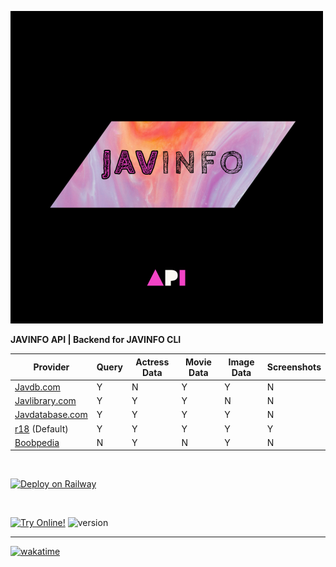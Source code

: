 
![Logo](./src/logo.png)


<b>JAVINFO API | Backend for JAVINFO CLI</b>


| Provider                                        | Query  | Actress Data    | Movie Data  | Image Data  | Screenshots  |
|------------------------------------------------ |------- |---------------- |------------ |------------ |------------  |
| [Javdb.com](https://javdb.com/)                 | Y      | N               | Y           | Y           |  N           |
| [Javlibrary.com](https://www.javdatabase.com/)  | Y      | Y               | Y           | N           |  N           |
| [Javdatabase.com](https://www.javlibrary.com/)  | Y      | Y               | Y           | Y           |  N           |
| [r18](http://r18.com/)    (Default)             | Y      | Y               | Y           | Y           |  Y           |
| [Boobpedia](https://www.boobpedia.com/)         | N      | Y               | N           | Y           |  N           |

<br>

[![Deploy on Railway](https://railway.app/button.svg)](https://railway.app/new/template/FtYd5M?referralCode=8NonTm)

<!-- [![Codacy Badge](https://app.codacy.com/project/badge/Grade/6606c0b6f2c2407989b2628792de8060)](https://www.codacy.com/gh/iamrony777/JavInfo-api/dashboard?utm_source=github.com&amp;utm_medium=referral&amp;utm_content=iamrony777/JavInfo-api&amp;utm_campaign=Badge_Grade) -->

<br>

[![Try Online!](https://img.shields.io/static/v1?label=TRY&message=Online%20Now&color=brightgreen&style=for-the-badge)](https://javinfo-api.up.railway.app/demo)
![version](https://img.shields.io/endpoint?url=https://javinfo-api.up.railway.app/version)

---
[![wakatime](https://wakatime.com/badge/user/b5fd871e-e348-4c6e-9ae5-306590243750/project/5ccc4d18-5f78-4674-bd77-57a94ae53215.svg?style=for-the-badge)](https://wakatime.com/badge/user/b5fd871e-e348-4c6e-9ae5-306590243750/project/5ccc4d18-5f78-4674-bd77-57a94ae53215)
